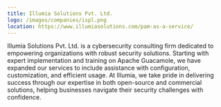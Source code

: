 ```yaml
---
title: Illumia Solutions Pvt. Ltd.
logo: /images/companies/ispl.png
location: https://www.illumiasolutions.com/pam-as-a-service/
---
```


Illumia Solutions Pvt. Ltd. is a cybersecurity consulting firm dedicated to empowering organizations with robust security solutions. Starting with expert implementation and training on Apache Guacamole, we have expanded our services to include assistance with configuration, customization, and efficient usage. At Illumia, we take pride in delivering success through our expertise in both open-source and commercial solutions, helping businesses navigate their security challenges with confidence.

